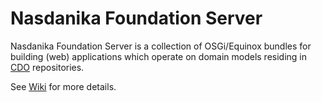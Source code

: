 Nasdanika Foundation Server
=========

Nasdanika Foundation Server is a collection of OSGi/Equinox bundles for building (web) applications which operate on domain 
models residing in [CDO](https://www.eclipse.org/cdo/) repositories.

See [Wiki](https://github.com/Nasdanika/server/wiki) for more details.
